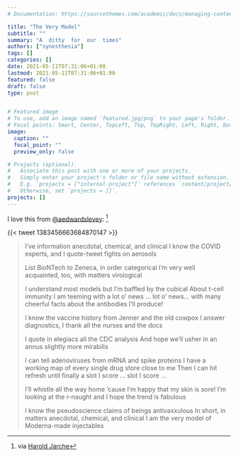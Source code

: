 ```yaml
---
# Documentation: https://sourcethemes.com/academic/docs/managing-content/

title: "The Very Model"
subtitle: ""
summary: "A  ditty  for  our  times"
authors: ["synesthesia"]
tags: []
categories: []
date: 2021-05-11T07:31:06+01:00
lastmod: 2021-05-11T07:31:06+01:00
featured: false
draft: false
type: post


# Featured image
# To use, add an image named `featured.jpg/png` to your page's folder.
# Focal points: Smart, Center, TopLeft, Top, TopRight, Left, Right, BottomLeft, Bottom, BottomRight.
image:
  caption: ""
  focal_point: ""
  preview_only: false

# Projects (optional).
#   Associate this post with one or more of your projects.
#   Simply enter your project's folder or file name without extension.
#   E.g. `projects = ["internal-project"]` references `content/project/deep-learning/index.md`.
#   Otherwise, set `projects = []`.
projects: []
---
```

I love this from [@aedwardslevey](https://twitter.com/aedwardslevy): [^1]

{{< tweet 1383456663684870147 >}}

> I’ve information anecdotal, chemical, and clinical
> I know the COVID experts, and I quote-tweet fights on aerosols
>
> List BioNTech to Zeneca, in order categorical
> I’m very well acquainted, too, with matters virological
> 
> I understand most models but I’m baffled by the cubical
> About t-cell immunity I am teeming with a lot o’ news … lot o’ news…
> with many cheerful facts about the antibodies I’ll produce!
> 
> I know the vaccine history from Jenner and the old cowpox
> I answer diagnostics, I thank all the nurses and the docs
> 
> I quote in elegiacs all the CDC analysis
> And hope we’ll usher in an annus slightly more mirabilis
> 
> I can tell adenoviruses from mRNA and spike proteins
> I have a working map of every single drug store close to me
> Then I can hit refresh until finally a slot I score … slot I score …
> 
> I’ll whistle all the way home ’cause I’m happy that my skin is sore!
> I’m looking at the r-naught and I hope the trend is fabulous
> 
> I know the pseudoscience claims of beings antivaxxulous
> In short, in matters anecdotal, chemical, and clinical
> I am the very model of Moderna-made injectables


[^1]: via [Harold Jarche](https://jarche.com/2021/04/stop-doing-dumb-shit/)